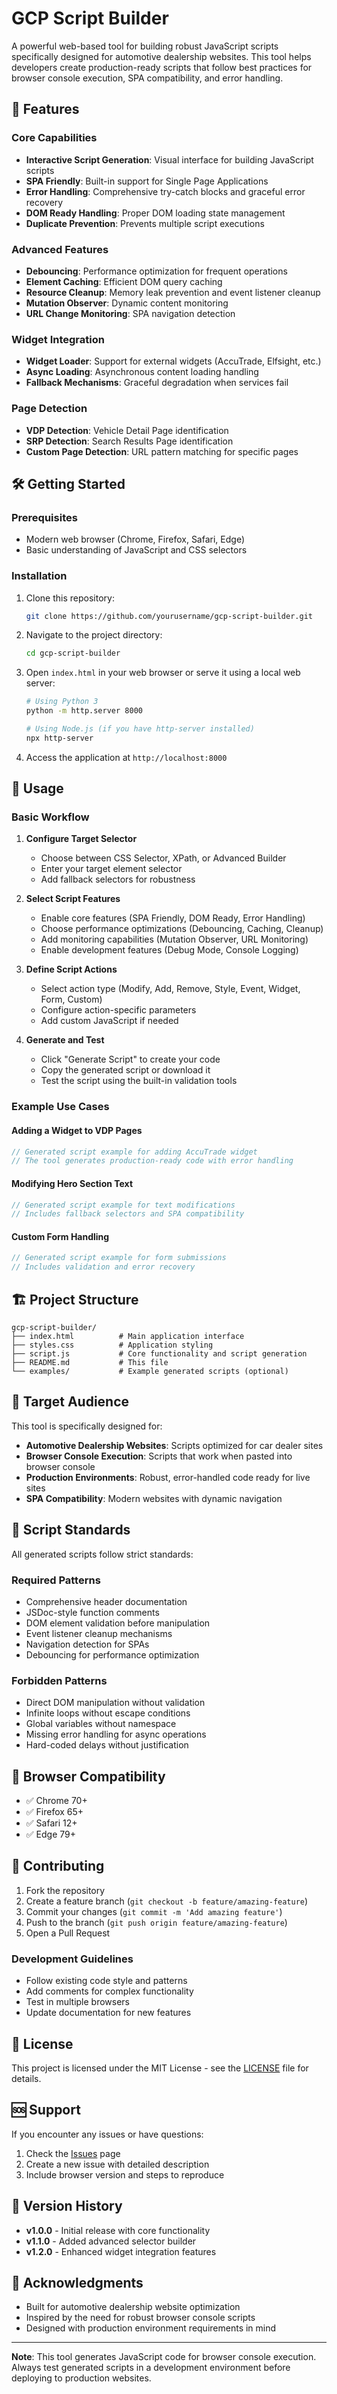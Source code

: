 # GCP Script Builder

A powerful web-based tool for building robust JavaScript scripts specifically designed for automotive dealership websites. This tool helps developers create production-ready scripts that follow best practices for browser console execution, SPA compatibility, and error handling.

## 🚀 Features

### Core Capabilities
- **Interactive Script Generation**: Visual interface for building JavaScript scripts
- **SPA Friendly**: Built-in support for Single Page Applications
- **Error Handling**: Comprehensive try-catch blocks and graceful error recovery
- **DOM Ready Handling**: Proper DOM loading state management
- **Duplicate Prevention**: Prevents multiple script executions

### Advanced Features
- **Debouncing**: Performance optimization for frequent operations
- **Element Caching**: Efficient DOM query caching
- **Resource Cleanup**: Memory leak prevention and event listener cleanup
- **Mutation Observer**: Dynamic content monitoring
- **URL Change Monitoring**: SPA navigation detection

### Widget Integration
- **Widget Loader**: Support for external widgets (AccuTrade, Elfsight, etc.)
- **Async Loading**: Asynchronous content loading handling
- **Fallback Mechanisms**: Graceful degradation when services fail

### Page Detection
- **VDP Detection**: Vehicle Detail Page identification
- **SRP Detection**: Search Results Page identification
- **Custom Page Detection**: URL pattern matching for specific pages

## 🛠️ Getting Started

### Prerequisites
- Modern web browser (Chrome, Firefox, Safari, Edge)
- Basic understanding of JavaScript and CSS selectors

### Installation
1. Clone this repository:
   ```bash
   git clone https://github.com/yourusername/gcp-script-builder.git
   ```

2. Navigate to the project directory:
   ```bash
   cd gcp-script-builder
   ```

3. Open `index.html` in your web browser or serve it using a local web server:
   ```bash
   # Using Python 3
   python -m http.server 8000
   
   # Using Node.js (if you have http-server installed)
   npx http-server
   ```

4. Access the application at `http://localhost:8000`

## 📖 Usage

### Basic Workflow

1. **Configure Target Selector**
   - Choose between CSS Selector, XPath, or Advanced Builder
   - Enter your target element selector
   - Add fallback selectors for robustness

2. **Select Script Features**
   - Enable core features (SPA Friendly, DOM Ready, Error Handling)
   - Choose performance optimizations (Debouncing, Caching, Cleanup)
   - Add monitoring capabilities (Mutation Observer, URL Monitoring)
   - Enable development features (Debug Mode, Console Logging)

3. **Define Script Actions**
   - Select action type (Modify, Add, Remove, Style, Event, Widget, Form, Custom)
   - Configure action-specific parameters
   - Add custom JavaScript if needed

4. **Generate and Test**
   - Click "Generate Script" to create your code
   - Copy the generated script or download it
   - Test the script using the built-in validation tools

### Example Use Cases

#### Adding a Widget to VDP Pages
```javascript
// Generated script example for adding AccuTrade widget
// The tool generates production-ready code with error handling
```

#### Modifying Hero Section Text
```javascript
// Generated script example for text modifications
// Includes fallback selectors and SPA compatibility
```

#### Custom Form Handling
```javascript
// Generated script example for form submissions
// Includes validation and error recovery
```

## 🏗️ Project Structure

```
gcp-script-builder/
├── index.html          # Main application interface
├── styles.css          # Application styling
├── script.js           # Core functionality and script generation
├── README.md           # This file
└── examples/           # Example generated scripts (optional)
```

## 🎯 Target Audience

This tool is specifically designed for:
- **Automotive Dealership Websites**: Scripts optimized for car dealer sites
- **Browser Console Execution**: Scripts that work when pasted into browser console
- **Production Environments**: Robust, error-handled code ready for live sites
- **SPA Compatibility**: Modern websites with dynamic navigation

## 🔧 Script Standards

All generated scripts follow strict standards:

### Required Patterns
- Comprehensive header documentation
- JSDoc-style function comments
- DOM element validation before manipulation
- Event listener cleanup mechanisms
- Navigation detection for SPAs
- Debouncing for performance optimization

### Forbidden Patterns
- Direct DOM manipulation without validation
- Infinite loops without escape conditions
- Global variables without namespace
- Missing error handling for async operations
- Hard-coded delays without justification

## 🚦 Browser Compatibility

- ✅ Chrome 70+
- ✅ Firefox 65+
- ✅ Safari 12+
- ✅ Edge 79+

## 🤝 Contributing

1. Fork the repository
2. Create a feature branch (`git checkout -b feature/amazing-feature`)
3. Commit your changes (`git commit -m 'Add amazing feature'`)
4. Push to the branch (`git push origin feature/amazing-feature`)
5. Open a Pull Request

### Development Guidelines
- Follow existing code style and patterns
- Add comments for complex functionality
- Test in multiple browsers
- Update documentation for new features

## 📝 License

This project is licensed under the MIT License - see the [LICENSE](LICENSE) file for details.

## 🆘 Support

If you encounter any issues or have questions:
1. Check the [Issues](https://github.com/yourusername/gcp-script-builder/issues) page
2. Create a new issue with detailed description
3. Include browser version and steps to reproduce

## 🔄 Version History

- **v1.0.0** - Initial release with core functionality
- **v1.1.0** - Added advanced selector builder
- **v1.2.0** - Enhanced widget integration features

## 🙏 Acknowledgments

- Built for automotive dealership website optimization
- Inspired by the need for robust browser console scripts
- Designed with production environment requirements in mind

---

**Note**: This tool generates JavaScript code for browser console execution. Always test generated scripts in a development environment before deploying to production websites.
